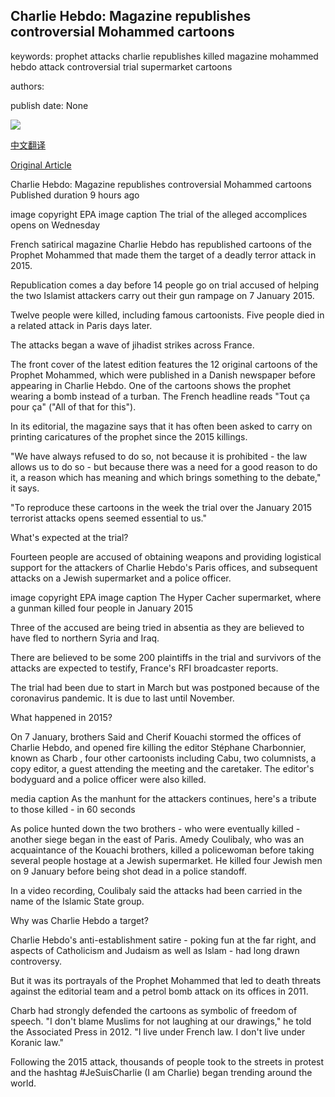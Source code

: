 ## Charlie Hebdo: Magazine republishes controversial Mohammed cartoons

keywords: prophet attacks charlie republishes killed magazine mohammed hebdo attack controversial trial supermarket cartoons

authors: 

publish date: None

![](https://ichef.bbci.co.uk/news/1024/branded_news/132CB/production/_114193587_mediaitem114193586.jpg)

[中文翻译](Charlie%20Hebdo%3A%20Magazine%20republishes%20controversial%20Mohammed%20cartoons_zh.md)

[Original Article](https://www.bbc.com/news/world-europe-53985407)

Charlie Hebdo: Magazine republishes controversial Mohammed cartoons Published duration 9 hours ago

image copyright EPA image caption The trial of the alleged accomplices opens on Wednesday

French satirical magazine Charlie Hebdo has republished cartoons of the Prophet Mohammed that made them the target of a deadly terror attack in 2015.

Republication comes a day before 14 people go on trial accused of helping the two Islamist attackers carry out their gun rampage on 7 January 2015.

Twelve people were killed, including famous cartoonists. Five people died in a related attack in Paris days later.

The attacks began a wave of jihadist strikes across France.

The front cover of the latest edition features the 12 original cartoons of the Prophet Mohammed, which were published in a Danish newspaper before appearing in Charlie Hebdo. One of the cartoons shows the prophet wearing a bomb instead of a turban. The French headline reads "Tout ça pour ça" ("All of that for this").

In its editorial, the magazine says that it has often been asked to carry on printing caricatures of the prophet since the 2015 killings.

"We have always refused to do so, not because it is prohibited - the law allows us to do so - but because there was a need for a good reason to do it, a reason which has meaning and which brings something to the debate," it says.

"To reproduce these cartoons in the week the trial over the January 2015 terrorist attacks opens seemed essential to us."

What's expected at the trial?

Fourteen people are accused of obtaining weapons and providing logistical support for the attackers of Charlie Hebdo's Paris offices, and subsequent attacks on a Jewish supermarket and a police officer.

image copyright EPA image caption The Hyper Cacher supermarket, where a gunman killed four people in January 2015

Three of the accused are being tried in absentia as they are believed to have fled to northern Syria and Iraq.

There are believed to be some 200 plaintiffs in the trial and survivors of the attacks are expected to testify, France's RFI broadcaster reports.

The trial had been due to start in March but was postponed because of the coronavirus pandemic. It is due to last until November.

What happened in 2015?

On 7 January, brothers Said and Cherif Kouachi stormed the offices of Charlie Hebdo, and opened fire killing the editor Stéphane Charbonnier, known as Charb , four other cartoonists including Cabu, two columnists, a copy editor, a guest attending the meeting and the caretaker. The editor's bodyguard and a police officer were also killed.

media caption As the manhunt for the attackers continues, here's a tribute to those killed - in 60 seconds

As police hunted down the two brothers - who were eventually killed - another siege began in the east of Paris. Amedy Coulibaly, who was an acquaintance of the Kouachi brothers, killed a policewoman before taking several people hostage at a Jewish supermarket. He killed four Jewish men on 9 January before being shot dead in a police standoff.

In a video recording, Coulibaly said the attacks had been carried in the name of the Islamic State group.

Why was Charlie Hebdo a target?

Charlie Hebdo's anti-establishment satire - poking fun at the far right, and aspects of Catholicism and Judaism as well as Islam - had long drawn controversy.

But it was its portrayals of the Prophet Mohammed that led to death threats against the editorial team and a petrol bomb attack on its offices in 2011.

Charb had strongly defended the cartoons as symbolic of freedom of speech. "I don't blame Muslims for not laughing at our drawings," he told the Associated Press in 2012. "I live under French law. I don't live under Koranic law."

Following the 2015 attack, thousands of people took to the streets in protest and the hashtag \#JeSuisCharlie (I am Charlie) began trending around the world.